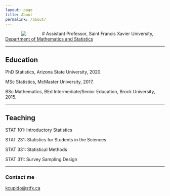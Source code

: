 ```yaml
---
layout: page
title: About
permalink: /about/
---
```


<img align="left" hspace="50" src="https://cupidok.github.io/images/KC.jpg" /> 
#  Assistant Professor, Saint Francis Xavier University, <a href="http://www2.mystfx.ca/math-stats/mathematics-statistics">Department of Mathematics and Statistics</a>

<hr>





## Education

PhD Statistics, Arizona State University, 2020.

MSc Statistics, McMaster University, 2017.

BSc Mathematics, BEd Intermediate/Senior Education, Brock University, 2015.
<hr>

## Teaching

STAT 101: Introductory Statistics

STAT 231: Statistics for Students in the Sciences

STAT 331: Statistical Methods

STAT 311: Survey Sampling Design

<hr>


### Contact me

[kcupido@stfx.ca](mailto:kcupido@stfx.ca)

